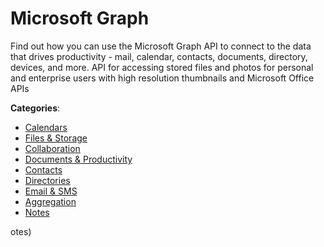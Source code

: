 # Microsoft Graph


Find out how you can use the Microsoft Graph API to connect to the data that drives productivity - mail, calendar, contacts, documents, directory, devices, and more. API for accessing stored files and photos for personal and enterprise users with high resolution thumbnails and Microsoft Office APIs



**Categories**:
- [Calendars](https://github.com/apis-list/apis-list#calendars)
- [Files & Storage](https://github.com/apis-list/apis-list#files-and-storage)
- [Collaboration](https://github.com/apis-list/apis-list#collaboration)
- [Documents & Productivity](https://github.com/apis-list/apis-list#documents-and-productivity)
- [Contacts](https://github.com/apis-list/apis-list#contacts)
- [Directories](https://github.com/apis-list/apis-list#directories)
- [Email & SMS](https://github.com/apis-list/apis-list#email-and-sms)
- [Aggregation](https://github.com/apis-list/apis-list#aggregation)
- [Notes](https://github.com/apis-list/apis-list#notes)



otes)



